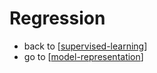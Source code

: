 # Regression

- back to [[supervised-learning]]
- go to [[model-representation]]



[//begin]: # "Autogenerated link references for markdown compatibility"
[supervised-learning]: supervised-learning "Supervised Learning"
[model-representation]: model-representation "Model Representation"
[//end]: # "Autogenerated link references"